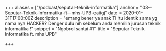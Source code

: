 +++
aliases = ["/podcast/seputar-teknik-informatika"]
anchor = "03--Seputar-Teknik-Informatika-ft--mhs-UPB-eaitgj"
date = 2020-01-31T17:00:00Z
description = "emang bener ya anak TI itu identik sama yg nama nya HACKER? Denger dulu nih sebelum anda memilih jurusan teknik informatika !"
snippet = "Ngobrol santai #1"
title = "Seputar Teknik Informatika ft. mhs UPB"

+++
